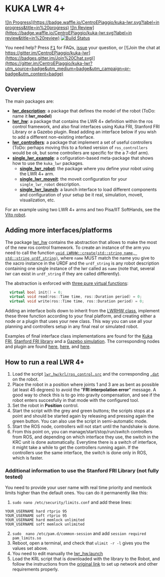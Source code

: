 # KUKA LWR 4+ 

[![In Progress](https://badge.waffle.io/CentroEPiaggio/kuka-lwr.svg?label=in progress&title=in%20progress)](http://waffle.io/CentroEPiaggio/kuka-lwr) [![In Review](https://badge.waffle.io/CentroEPiaggio/kuka-lwr.svg?label=in review&title=in%20review)](http://waffle.io/CentroEPiaggio/kuka-lwr) [![Build Status](https://travis-ci.org/CentroEPiaggio/kuka-lwr.svg?branch=master)](https://travis-ci.org/CentroEPiaggio/kuka-lwr)

You need help? Press [<kbd>F1</kbd>](https://github.com/CentroEPiaggio/kuka-lwr/issues?utf8=%E2%9C%93&q=label%3Aquestion+) for FAQs, [issue](https://github.com/CentroEPiaggio/kuka-lwr/issues) your question, or [![Join the chat at https://gitter.im/CentroEPiaggio/kuka-lwr](https://badges.gitter.im/Join%20Chat.svg)](https://gitter.im/CentroEPiaggio/kuka-lwr?utm_source=badge&utm_medium=badge&utm_campaign=pr-badge&utm_content=badge)

## Overview

The main packages are:
- [__lwr_description__](lwr_description): a package that defines the model of the robot (ToDo: name it __lwr_model__)
- [__lwr_hw__](lwr_hw): a package that contains the LWR 4+ definition within the ros control framework, and also final interfaces using Kuka FRI, Stanford FRI Library or a Gazebo plugin. Read adding an interface below if you wish to add a different non-existing interface. 
- [__lwr_controllers__](lwr_controllers): a package that implement a set of useful controllers (ToDo: perhaps moving this to a forked version of `ros_controllers` would be ok, but some controllers are specific for the a 7-dof arm).
- [__single_lwr_example__](single_lwr_example): a cofiguration-based meta-package that shows how to use the `kuka_lwr` packages.
	- [__single_lwr_robot__](single_lwr_example/single_lwr_robot): the package where you define your robot using the LWR 4+ arm.
	- [__single_lwr_moveit__](single_lwr_example/single_lwr_moveit): the moveit configuration for your `single_lwr_robot` description.
	- [__single_lwr_launch__](single_lwr_example/single_lwr_launch): a launch interface to load different components and configuration of your setup be it real, simulation, moveit, visualization, etc.

For an example using two LWR 4+ arms and two Pisa/IIT SoftHands, see the [Vito robot](https://github.com/CentroEPiaggio/vito-robot).

## Adding more interfaces/platforms

The package [lwr_hw](lwr_hw) contains the abstraction that allows to make the most of the new ros control framework. To create an instance of the arm you need to call the function [`void LWRHW::create(std::string name, std::string urdf_string)`](lwr_hw/include/lwr_hw/lwr_hw.h#L40), where `name` MUST match the name you give to the xacro instance in the URDF and the `urdf_string` is any robot description containing one single instance of the lwr called as `name` (note that, several lwr can exist in `urdf_string` if they are called differently).

The abstraction is enforced with [three pure virtual functions](lwr_hw/include/lwr_hw/lwr_hw.h#L61-L64):
``` c++
  virtual bool init() = 0;
  virtual void read(ros::Time time, ros::Duration period) = 0;
  virtual void write(ros::Time time, ros::Duration period) = 0;
```

Adding an interface boils down to inherit from the [LWRHW class](lwr_hw/include/lwr_hw/lwr_hw.h#L33), implement these three function according to your final platform, and creating either a node or a plugin that uses your new class. This way you can use all your planning and controllers setup in any final real or simulated robot.

Examples of final interface class implementations are found for the [Kuka FRI](lwr_hw/include/lwr_hw/lwr_hw_fri.hpp), [Stanford FRI library](lwr_hw/include/lwr_hw/lwr_hw_fril.hpp) and a [Gazebo simulation](lwr_hw/include/lwr_hw/lwr_hw_gazebo.hpp). The corresponding nodes and plugin are found [here](lwr_hw/src/lwr_hw_fri_node.cpp), [here](lwr_hw/src/lwr_hw_fril_node.cpp), and [here](lwr_hw/src/lwr_hw_gazebo_plugin.cpp).

## How to run a real LWR 4+

1. Load the script [`lwr_hw/krl/ros_control.src`](lwr_hw/krl/ros_control.src) and the corresponding [`.dat`](lwr_hw/krl/ros_control.src) on the robot. 
2. Place the robot in a position where joints 1 and 3 are as bent as possible (at least 45 degrees) to avoid the "__FRI interpolation error__" message. A good way to check this is to go into gravity compensation, and see if the robot enters succesfully in that mode with the configured tool.
3. Set the robot in __Position__ control.
4. Start the script with the grey and green buttons; the scripts stops at a point and should be started again by releasing and pressing again the green button. You can also use the script in semi-automatic mode. 
5. Start the ROS node, controllers will not start until the handshake is done.
6. From this point on, you can manage/start/stop/run/switch controllers from ROS, and depending on which interface they use, the switch in the KRC unit is done automatically. Everytime there is a switch of interface, it might take a while to get the controllers running again. If the controllers use the same interface, the switch is done only in ROS, which is faster.

### Additional information to use the Stanford FRI Library (not fully tested)

You need to provide your user name with real time priority and memlock limits higher than the default ones. You can do it permanently like this:

1. `sudo nano /etc/security/limits.conf` and add these lines: 
```
YOUR_USERNAME hard rtprio 95
YOUR_USERNAME soft rtprio 95
YOUR_USERNAME hard memlock unlimited
YOUR_USERNAME soft memlock unlimited
```
2. `sudo  nano /etc/pam.d/common-session` and add `session required pam_limits.so`
3. Reboot, open a terminal, and check that `ulimit -r -l` gives you the values set above.
4. You need to edit manually the [lwr_hw.launch](lwr_hw/launch/lwr_hw.launch)
5. Load the KRL script that is downloaded with the library to the Robot, and follow the instructions from the [original link](http://cs.stanford.edu/people/tkr/fri/html/) to set up network and other requirements properly.
